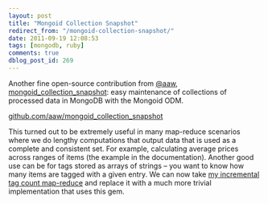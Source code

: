 ```yaml
---
layout: post
title: "Mongoid Collection Snapshot"
redirect_from: "/mongoid-collection-snapshot/"
date: 2011-09-19 12:08:53
tags: [mongodb, ruby]
comments: true
dblog_post_id: 269
---
```

Another fine open-source contribution from [@aaw](https://github.com/aaw), [mongoid_collection_snapshot](https://github.com/aaw/mongoid_collection_snapshot): easy maintenance of collections of processed data in MongoDB with the Mongoid ODM.

[github.com/aaw/mongoid_collection_snapshot](https://github.com/aaw/mongoid_collection_snapshot)

This turned out to be extremely useful in many map-reduce scenarios where we do lengthy computations that output data that is used as a complete and consistent set. For example, calculating average prices across ranges of items (the example in the documentation). Another good use can be for tags stored as arrays of strings – you want to know how many items are tagged with a given entry. We can now take [my incremental tag count map-reduce](/improving-tags-mapreduce-with-mongodb-18x) and replace it with a much more trivial implementation that uses this gem.
